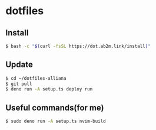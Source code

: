 # dotfiles

## Install

```sh
$ bash -c "$(curl -fsSL https://dot.ab2m.link/install)"
```

## Update
```sh
$ cd ~/dotfiles-alliana
$ git pull
$ deno run -A setup.ts deploy run
```

## Useful commands(for me)
```sh
$ sudo deno run -A setup.ts nvim-build
```

